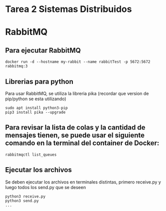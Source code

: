 # Tarea 2 Sistemas Distribuidos

# RabbitMQ

## Para ejecutar RabbitMQ

```
docker run -d --hostname my-rabbit --name rabbitTest -p 5672:5672 rabbitmq:3
```

## Librerias para python

Para usar RabbitMQ, se utiliza la libreria pika (recordar que version de pip/python se esta utilizando)

```
sudo apt install python3-pip
pip3 install pika --upgrade
```

## Para revisar la lista de colas y la cantidad de mensajes tienen, se puede usar el siguiente comando en la terminal del container de Docker:

```
rabbitmqctl list_queues
```

## Ejecutar los archivos

Se deben ejecutar los archivos en terminales distintas, primero receive.py y luego todos los send.py que se deseen

```
python3 receive.py
python3 send.py
...
```